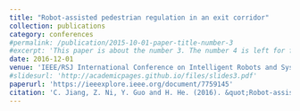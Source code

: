 ```yaml
---
title: "Robot-assisted pedestrian regulation in an exit corridor"
collection: publications
category: conferences
#permalink: /publication/2015-10-01-paper-title-number-3
#excerpt: 'This paper is about the number 3. The number 4 is left for future work.'
date: 2016-12-01
venue: 'IEEE/RSJ International Conference on Intelligent Robots and Systems (IROS)'
#slidesurl: 'http://academicpages.github.io/files/slides3.pdf'
paperurl: 'https://ieeexplore.ieee.org/document/7759145'
citation: 'C. Jiang, Z. Ni, Y. Guo and H. He. (2016). &quot;Robot-assisted pedestrian regulation in an exit corridor.&quot; <i>IEEE/RSJ International Conference on Intelligent Robots and Systems (IROS)</i>.  pp 815-822'
---
```

